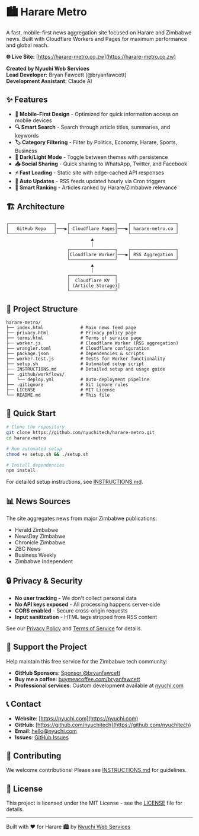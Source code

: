 # 🏙️ Harare Metro

A fast, mobile-first news aggregation site focused on Harare and Zimbabwe news. Built with Cloudflare Workers and Pages for maximum performance and global reach.

**🌐 Live Site:** [https://harare-metro.co.zw](https://harare-metro.co.zw)

**Created by Nyuchi Web Services**  
**Lead Developer:** Bryan Fawcett (@bryanfawcett)  
**Development Assistant:** Claude AI

## ✨ Features

- **📱 Mobile-First Design** - Optimized for quick information access on mobile devices
- **🔍 Smart Search** - Search through article titles, summaries, and keywords
- **🏷️ Category Filtering** - Filter by Politics, Economy, Harare, Sports, Business
- **🌙 Dark/Light Mode** - Toggle between themes with persistence
- **📤 Social Sharing** - Quick sharing to WhatsApp, Twitter, and Facebook
- **⚡ Fast Loading** - Static site with edge-cached API responses
- **🔄 Auto Updates** - RSS feeds updated hourly via Cron triggers
- **🎯 Smart Ranking** - Articles ranked by Harare/Zimbabwe relevance

## 🏗️ Architecture

```
┌─────────────────┐    ┌─────────────────┐    ┌─────────────────┐
│   GitHub Repo   │───▶│ Cloudflare Pages│───▶│ harare-metro.co │
└─────────────────┘    └─────────────────┘    └─────────────────┘
                                ▲
                                │
                       ┌─────────────────┐    ┌─────────────────┐
                       │Cloudflare Worker│───▶│ RSS Aggregation │
                       └─────────────────┘    └─────────────────┘
                                ▲
                                │
                       ┌─────────────────┐
                       │  Cloudflare KV  │
                       │ (Article Storage)│
                       └─────────────────┘
```

## 📁 Project Structure

```
harare-metro/
├── index.html              # Main news feed page
├── privacy.html            # Privacy policy page
├── terms.html              # Terms of service page
├── worker.js               # Cloudflare Worker (RSS aggregation)
├── wrangler.toml           # Cloudflare configuration
├── package.json            # Dependencies & scripts
├── worker.test.js          # Tests for Worker functionality
├── setup.sh                # Automated setup script
├── INSTRUCTIONS.md         # Detailed setup and usage guide
├── .github/workflows/
│   └── deploy.yml          # Auto-deployment pipeline
├── .gitignore              # Git ignore rules
├── LICENSE                 # MIT License
└── README.md               # This file
```

## 🚀 Quick Start

```bash
# Clone the repository
git clone https://github.com/nyuchitech/harare-metro.git
cd harare-metro

# Run automated setup
chmod +x setup.sh && ./setup.sh

# Install dependencies
npm install
```

For detailed setup instructions, see [INSTRUCTIONS.md](./INSTRUCTIONS.md).

## 📊 News Sources

The site aggregates news from major Zimbabwe publications:
- Herald Zimbabwe
- NewsDay Zimbabwe
- Chronicle Zimbabwe
- ZBC News
- Business Weekly
- Zimbabwe Independent

## 🔒 Privacy & Security

- **No user tracking** - We don't collect personal data
- **No API keys exposed** - All processing happens server-side
- **CORS enabled** - Secure cross-origin requests
- **Input sanitization** - HTML tags stripped from RSS content

See our [Privacy Policy](./privacy.html) and [Terms of Service](./terms.html) for details.

## 💖 Support the Project

Help maintain this free service for the Zimbabwe tech community:

- **GitHub Sponsors**: [Sponsor @bryanfawcett](https://github.com/sponsors/bryanfawcett)
- **Buy me a coffee**: [buymeacoffee.com/bryanfawcett](https://buymeacoffee.com/bryanfawcett)
- **Professional services**: Custom development available at [nyuchi.com](https://nyuchi.com)

## 📞 Contact

- **Website**: [https://nyuchi.com](https://nyuchi.com)
- **GitHub**: [https://github.com/nyuchitech](https://github.com/nyuchitech)
- **Email**: [hello@nyuchi.com](mailto:hello@nyuchi.com)
- **Issues**: [GitHub Issues](https://github.com/nyuchitech/harare-metro/issues)

## 🤝 Contributing

We welcome contributions! Please see [INSTRUCTIONS.md](./INSTRUCTIONS.md#contributing) for guidelines.

## 📄 License

This project is licensed under the MIT License - see the [LICENSE](LICENSE) file for details.

---

Built with ❤️ for Harare 🏙️ by [Nyuchi Web Services](https://nyuchi.com)
